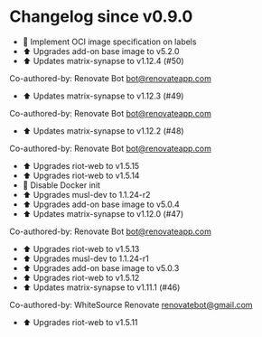 # Changelog since v0.9.0
- 🔨 Implement OCI image specification on labels 
- ⬆ Upgrades add-on base image to v5.2.0 
- ⬆ Updates matrix-synapse to v1.12.4 (#50)

Co-authored-by: Renovate Bot <bot@renovateapp.com> 
- ⬆ Updates matrix-synapse to v1.12.3 (#49)

Co-authored-by: Renovate Bot <bot@renovateapp.com> 
- ⬆ Updates matrix-synapse to v1.12.2 (#48)

Co-authored-by: Renovate Bot <bot@renovateapp.com> 
- ⬆ Upgrades riot-web to v1.5.15 
- ⬆ Upgrades riot-web to v1.5.14 
- 🔨 Disable Docker init 
- ⬆ Upgrades musl-dev to 1.1.24-r2 
- ⬆ Upgrades add-on base image to v5.0.4 
- ⬆ Updates matrix-synapse to v1.12.0 (#47)

Co-authored-by: Renovate Bot <bot@renovateapp.com> 
- ⬆ Upgrades riot-web to v1.5.13 
- ⬆ Upgrades musl-dev to 1.1.24-r1 
- ⬆ Upgrades add-on base image to v5.0.3 
- ⬆ Upgrades riot-web to v1.5.12 
- ⬆ Updates matrix-synapse to v1.11.1 (#46)

Co-authored-by: WhiteSource Renovate <renovatebot@gmail.com> 
- ⬆ Upgrades riot-web to v1.5.11 
